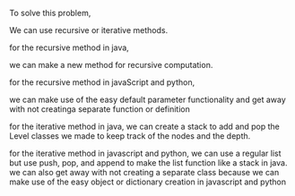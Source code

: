 To solve this problem, 

We can use recursive or iterative methods. 

for the recursive method in java, 

we can make a new method for recursive computation. 

for the recursive method in javaScript and python, 

we can make use of the easy default parameter functionality
and get away with not creatinga separate function or definition

for the iterative method in java, 
we can create a stack to add and pop the Level classes we made to keep track of the nodes and the depth. 

for the iterative method in javascript and python,
we can use a regular list but use push, pop, and append to make the list function like a stack in java.
we can also get away with not creating a separate class because we can make use of the 
easy object or dictionary creation in javascript and python

